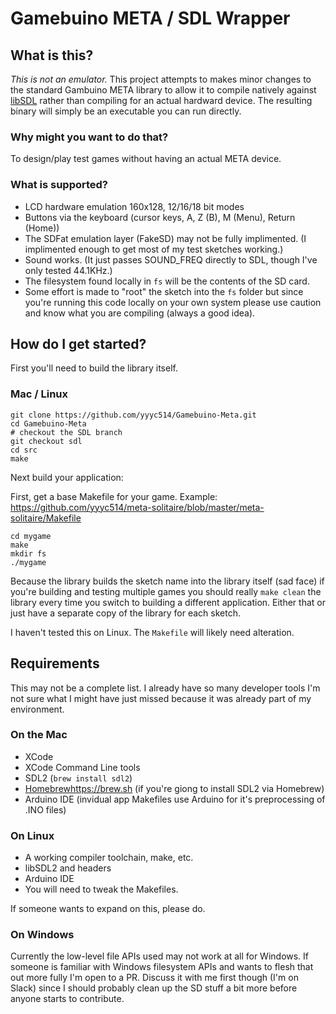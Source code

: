 Gamebuino META / SDL Wrapper
============================

## What is this?

*This is not an emulator.*  This project attempts to makes minor changes to the standard Gambuino META library to allow it to compile natively against [libSDL](https://www.libsdl.org) rather than compiling for an actual hardward device.  The resulting binary will simply be an executable you can run directly.

### Why might you want to do that?

To design/play test games without having an actual META device.

### What is supported?

- LCD hardware emulation 160x128, 12/16/18 bit modes
- Buttons via the keyboard (cursor keys, A, Z (B), M (Menu), Return (Home))
- The SDFat emulation layer (FakeSD) may not be fully implimented. (I implimented enough to get most of my test sketches working.)
- Sound works. (It just passes SOUND_FREQ directly to SDL, though I've only tested 44.1KHz.)
- The filesystem found locally in `fs` will be the contents of the SD card.
- Some effort is made to "root" the sketch into the `fs` folder but since you're running this code locally on your own system please use caution and know what you are compiling (always a good idea).

## How do I get started?

First you'll need to build the library itself.

### Mac / Linux

```
git clone https://github.com/yyyc514/Gamebuino-Meta.git
cd Gamebuino-Meta
# checkout the SDL branch
git checkout sdl
cd src
make
```

Next build your application:

First, get a base Makefile for your game.
Example: https://github.com/yyyc514/meta-solitaire/blob/master/meta-solitaire/Makefile

```
cd mygame
make
mkdir fs
./mygame
```

Because the library builds the sketch name into the library itself (sad face) if you're building and testing multiple games you should really `make clean` the library every time you switch to building a different application.  Either that or just have a separate copy of the library for each sketch.

I haven't tested this on Linux.  The `Makefile` will likely need alteration.

## Requirements

This may not be a complete list.  I already have so many developer tools I'm not sure what I might have just missed because it was already part of my environment.

### On the Mac

- XCode
- XCode Command Line tools
- SDL2 (`brew install sdl2`)
- [Homebrew]()https://brew.sh (if you're giong to install SDL2 via Homebrew)
- Arduino IDE (invidual app Makefiles use Arduino for it's preprocessing of .INO files)

### On Linux

- A working compiler toolchain, make, etc.
- libSDL2 and headers
- Arduino IDE
- You will need to tweak the Makefiles.

If someone wants to expand on this, please do.

### On Windows

Currently the low-level file APIs used may not work at all for Windows.  If someone is familiar with Windows filesystem APIs and wants to flesh that out more fully I'm open to a PR.  Discuss it with me first though (I'm on Slack) since I should probably clean up the SD stuff a bit more before anyone starts to contribute.
